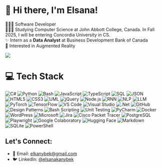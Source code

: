 # 🌷 Hi there, I'm Elsana! 

👩🏻‍💻 Software Developer<br/>
👩🏻‍🎓 Studying Computer Science at John Abbott College, Canada. In Fall 2025, I will be entering Concordia University in CS.<br/>
✨ Intern as a **Data Analyst** at Business Development Bank of Canada<br/>
👾 Interested in Augmented Reality<br/>

<!-- GitHub stats from https://github.com/anuraghazra/github-readme-stats -->
<!-- ![](https://github-readme-stats.vercel.app/api?username=elkanybek&theme=radical&hide_border=true&include_all_commits=false&count_private=false)  -->
![](https://github-readme-stats.vercel.app/api/top-langs/?username=elkanybek&theme=radical&hide_border=true&include_all_commits=false&count_private=false&layout=compact)


# 💻 Tech Stack
![C#](https://img.shields.io/badge/c%23-%23239120.svg?style=for-the-badge&logo=c-sharp&logoColor=white)
![Python](https://img.shields.io/badge/python-3670A0?style=for-the-badge&logo=python&logoColor=ffdd54)
![Bash](https://img.shields.io/badge/bash-%23121011.svg?style=for-the-badge&logo=gnu-bash&logoColor=white)
![JavaScript](https://img.shields.io/badge/javascript-%23323330.svg?style=for-the-badge&logo=javascript&logoColor=%23F7DF1E)
![TypeScript](https://img.shields.io/badge/typescript-%23007ACC.svg?style=for-the-badge&logo=typescript&logoColor=white)
![SQL](https://img.shields.io/badge/sql-%23276DBF.svg?style=for-the-badge&logo=sqlite&logoColor=white)
![JSON](https://img.shields.io/badge/json-%232C7BB2.svg?style=for-the-badge&logo=json&logoColor=white)
![HTML5](https://img.shields.io/badge/html5-%23E34F26.svg?style=for-the-badge&logo=html5&logoColor=white)
![CSS3](https://img.shields.io/badge/css3-%231572B6.svg?style=for-the-badge&logo=css3&logoColor=white)
![UML](https://img.shields.io/badge/UML-%23000000.svg?style=for-the-badge&logo=uml&logoColor=white)
![jQuery](https://img.shields.io/badge/jquery-%230769AD.svg?style=for-the-badge&logo=jquery&logoColor=white)
![Node.js](https://img.shields.io/badge/node.js-%23339933.svg?style=for-the-badge&logo=node.js&logoColor=white)
![RNN](https://img.shields.io/badge/rnn-%23FF6F61.svg?style=for-the-badge&logo=rnn&logoColor=white)
![NLP](https://img.shields.io/badge/nlp-%23FF9800.svg?style=for-the-badge&logo=nlp&logoColor=white)
![LLM](https://img.shields.io/badge/llm-%2395C0D7.svg?style=for-the-badge&logo=llm&logoColor=white)
![PyTorch](https://img.shields.io/badge/pytorch-%23EE4C2C.svg?style=for-the-badge&logo=pytorch&logoColor=white)
![TensorFlow](https://img.shields.io/badge/tensorflow-%23FF6F00.svg?style=for-the-badge&logo=tensorflow&logoColor=white)
![VS Code](https://img.shields.io/badge/visual%20studio%20code-%23007ACC.svg?style=for-the-badge&logo=visual-studio-code&logoColor=white)
![Visual Studio](https://img.shields.io/badge/visual%20studio-%235C2D91.svg?style=for-the-badge&logo=visualstudio&logoColor=white)
![.Net](https://img.shields.io/badge/.net-%23239120.svg?style=for-the-badge&logo=.net&logoColor=white)
![GitHub](https://img.shields.io/badge/github-%23121011.svg?style=for-the-badge&logo=github&logoColor=white)
![Design Patterns](https://img.shields.io/badge/design%20patterns-%23000000.svg?style=for-the-badge&logo=designpatterns&logoColor=white)
![Bash Scripting](https://img.shields.io/badge/bash%20scripting-%23121011.svg?style=for-the-badge&logo=gnu-bash&logoColor=white)
![Unit Testing](https://img.shields.io/badge/unit%20testing-%23239120.svg?style=for-the-badge&logo=testing&logoColor=white)
![PyCharm](https://img.shields.io/badge/pycharm-%23121011.svg?style=for-the-badge&logo=pycharm&logoColor=white)
![Docker](https://img.shields.io/badge/docker-%232496ED.svg?style=for-the-badge&logo=docker&logoColor=white)
![WordPress](https://img.shields.io/badge/wordpress-%23462A1F.svg?style=for-the-badge&logo=wordpress&logoColor=white)
![Microsoft](https://img.shields.io/badge/microsoft-%23001718.svg?style=for-the-badge&logo=microsoft&logoColor=white)
![Jira](https://img.shields.io/badge/jira-%230A0F1A.svg?style=for-the-badge&logo=jira&logoColor=white)
![Cisco Packet Tracer](https://img.shields.io/badge/cisco%20packet%20tracer-%231C6D91.svg?style=for-the-badge&logo=cisco&logoColor=white)
![PostgreSQL](https://img.shields.io/badge/postgresql-%234B8BBE.svg?style=for-the-badge&logo=postgresql&logoColor=white)
![Playwright](https://img.shields.io/badge/playwright-%234B8BBE.svg?style=for-the-badge&logo=playwright&logoColor=white)
![Google Colaboratory](https://img.shields.io/badge/google%20colab-%23F9AB00.svg?style=for-the-badge&logo=googlecolab&logoColor=white)
![Hugging Face](https://img.shields.io/badge/hugging%20face-%23FF8C00.svg?style=for-the-badge&logo=huggingface&logoColor=white)
![Markdown](https://img.shields.io/badge/markdown-%23000000.svg?style=for-the-badge&logo=markdown&logoColor=white)
![SQLite](https://img.shields.io/badge/sqlite-%230740A0.svg?style=for-the-badge&logo=sqlite&logoColor=white)
![PowerShell](https://img.shields.io/badge/powershell-%233D8B8C.svg?style=for-the-badge&logo=powershell&logoColor=white)


## Let's Connect:
- 📧 Email: [elkanybek@gmail.com](mailto:elkanybek@gmail.com)
- 🐦 LinkedIn: [@elsanakanybek](https://www.linkedin.com/in/elsanakanybek/)
